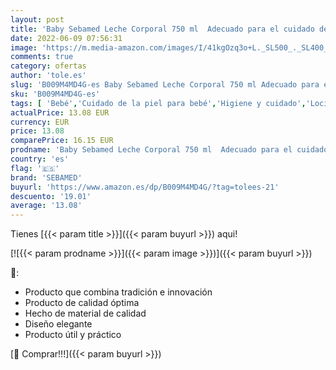 ```yaml
---
layout: post
title: 'Baby Sebamed Leche Corporal 750 ml  Adecuado para el cuidado de la delicada piel del bebé después del lavado o el baño  Para su uso en todo el cuerpo'
date: 2022-06-09 07:56:31
image: 'https://m.media-amazon.com/images/I/41kgOzq3o+L._SL500_._SL400_.jpg'
comments: true
category: ofertas
author: 'tole.es'
slug: 'B009M4MD4G-es Baby Sebamed Leche Corporal 750 ml Adecuado para el...'
sku: 'B009M4MD4G-es'
tags: [ 'Bebé','Cuidado de la piel para bebé','Higiene y cuidado','Lociones para la piel de bebé','bebé','sebamed','🇪🇸', ]
actualPrice: 13.08 EUR
currency: EUR
price: 13.08
comparePrice: 16.15 EUR
prodname: 'Baby Sebamed Leche Corporal 750 ml  Adecuado para el cuidado de la delicada piel del bebé después del lavado o el baño  Para su uso en todo el cuerpo'
country: 'es'
flag: '🇪🇸'
brand: 'SEBAMED'
buyurl: 'https://www.amazon.es/dp/B009M4MD4G/?tag=tolees-21'
descuento: '19.01'
average: '13.08'
---
```


Tienes [{{< param title >}}]({{< param buyurl >}}) aqui!

[![{{< param prodname >}}]({{< param image >}})]({{< param buyurl >}})

🔎:

- Producto que combina tradición e innovación
- Producto de calidad óptima
- Hecho de material de calidad
- Diseño elegante
- Producto útil y práctico

[🛒 Comprar!!!]({{< param buyurl >}})
